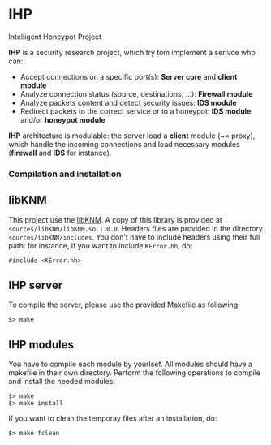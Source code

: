 IHP
===
Intelligent Honeypot Project

**IHP** is a security research project, which try tom implement a serivce who can:
- Accept connections on a specific port(s): **Server core** and **client module**
- Analyze connection status (source, destinations, ...): **Firewall module**
- Analyze packets content and detect security issues: **IDS module**
- Redirect packets to the correct service or to a honeypot: **IDS module** and/or **honeypot module**

**IHP** architecture is modulable: the server load a **client** module (~= proxy), which handle the incoming connections and load necessary modules (**firewall** and **IDS** for instance).

### Compilation and installation ###

## libKNM ##
This project use the [libKNM](http://www.boost.org/).
A copy of this library is provided at `sources/libKNM/libKNM.so.1.0.0`. 
Headers files are provided in the directory `sources/libKNM/includes`.
You don't have to include headers using their full path: for instance, if you
want to include `KError.hh`, do:

    #include <KError.hh>


## IHP server ##
To compile the server, please use the provided Makefile as following:

    $> make


## IHP modules ##

You have to compile each module by yourlsef. All modules should have
a makefile in their own directory. Perform the following operations to
compile and install the needed modules:

    $> make
    $> make install

If you want to clean the temporay files after an installation, do:

    $> make fclean
